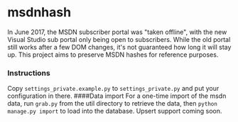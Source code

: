 msdnhash
=============
In June 2017, the MSDN subscriber portal was "taken offline", with the new Visual Studio sub portal only being open to subscribers.
While the old portal still works after a few DOM changes, it's not guaranteed how long it will stay up.
This project aims to preserve MSDN hashes for reference purposes.

### Instructions
Copy `settings_private.example.py` to `settings_private.py` and put your configuration in there.
####Data import
For a one-time import of the msdn data, run `grab.py` from the util directory to retrieve the data, then `python manage.py import` to load into the database.
Upsert support coming soon.